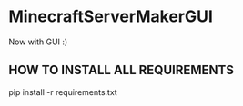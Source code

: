 # MinecraftServerMakerGUI
Now with GUI :)

## HOW TO INSTALL ALL REQUIREMENTS
pip install -r requirements.txt 
